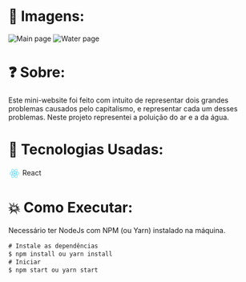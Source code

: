 # :milky_way: Imagens:
![Main page](https://cdn.discordapp.com/attachments/777473898542530580/796913241447858176/unknown.png)
![Water page](https://cdn.discordapp.com/attachments/777473898542530580/796915235197026324/unknown.png)
# :question: Sobre:
Este mini-website foi feito com intuito de representar dois grandes problemas causados pelo capitalismo, e representar cada um desses problemas.
Neste projeto representei a poluição do ar e a da água.
# :pushpin: Tecnologias Usadas:
<img width="24px" align="center" src="https://raw.githubusercontent.com/github/explore/80688e429a7d4ef2fca1e82350fe8e3517d3494d/topics/react/react.png" alt="React image" /> React
# :boom: Como Executar:
Necessário ter NodeJs com NPM (ou Yarn) instalado na máquina.
```
# Instale as dependências
$ npm install ou yarn install
# Iniciar
$ npm start ou yarn start
```